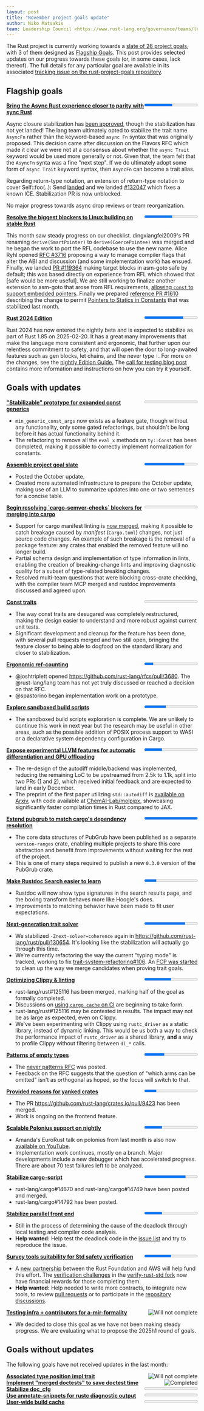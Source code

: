 ```yaml
---
layout: post
title: "November project goals update"
author: Niko Matsakis
team: Leadership Council <https://www.rust-lang.org/governance/teams/leadership-council>
---
```

The Rust project is currently working towards a [slate of 26 project
goals](https://rust-lang.github.io/rust-project-goals/2024h2/goals.html), with 3 of them designed as [Flagship
Goals](https://rust-lang.github.io/rust-project-goals/2024h2/goals.html#flagship-goals). This post provides selected
updates on our progress towards these goals (or, in some cases, lack thereof). The full details for any particular goal
are available in its associated [tracking issue on the rust-project-goals
repository](https://github.com/rust-lang/rust-project-goals/milestone/2).

## Flagship goals

<div style="display: flex;" class="mt2 mb3">
    <div style="flex: auto;"><a href='https://github.com/rust-lang/rust-project-goals/issues/105'><strong>Bring the Async Rust experience closer to parity with sync Rust</strong></a></div>
    <div style="flex: initial;"><progress value="21" max="40"></progress>
</div>
</div>

Async closure stabilization has [been approved](https://github.com/rust-lang/rust/pull/132706), though the stabilization has not yet landed! The lang team ultimately opted to stabilize the trait name `AsyncFn` rather than the keyword-based `async Fn` syntax that was originally proposed. This decision came after discussion on the Flavors RFC which made it clear we were not at a consensus about whether the `async Trait` keyword would be used more generally or not. Given that, the team felt that the `AsyncFn` synta was a fine "next step". If we do ultimately adopt some form of `async Trait` keyword syntax, then `AsyncFn` can become a trait alias.

Regarding return-type notation, an extension of return-type notation to cover Self::foo(..): Send [landed](https://github.com/rust-lang/rust/pull/129629) and we landed [#132047](https://github.com/rust-lang/rust/issues/132047) which fixes a known ICE. Stabilization PR is now unblocked.

No major progress towards async drop reviews or team reorganization.

<div style="display: flex;" class="mt2 mb3">
    <div style="flex: auto;"><a href='https://github.com/rust-lang/rust-project-goals/issues/116'><strong>Resolve the biggest blockers to Linux building on stable Rust</strong></a></div>
    <div style="flex: initial;"><progress value="29" max="55"></progress>
</div>
</div>

This month saw steady progress on our checklist. dingxiangfei2009's PR renaming `derive(SmartPointer)` to `derive(CoercePointee)` was merged and he began the work to port the RFL codebase to use the new name. Alice Ryhl opened [RFC #3716](https://github.com/rust-lang/rfcs/pull/3716) proposing a way to manage compiler flags that alter the ABI and discussion (and some implementation work) has ensued. Finally, we landed [PR #119364](https://github.com/rust-lang/rust/issues/119364) making target blocks in asm-goto safe by default; this was based directly on experience from RFL which showed that [safe would be more useful]. We are still working to finalize another extension to asm-goto that arose from RFL requirements, [allowing `const` to support embedded pointers](https://github.com/rust-lang/rust/issues/128464). Finally we prepared [reference PR #1610](https://github.com/rust-lang/reference/issues/1610) describing the change to permit [Pointers to Statics in Constants](https://github.com/rust-lang/rust/issues/119618) that was stabilized last month.

<div style="display: flex;" class="mt2 mb3">
    <div style="flex: auto;"><a href='https://github.com/rust-lang/rust-project-goals/issues/117'><strong>Rust 2024 Edition</strong></a></div>
    <div style="flex: initial;"><progress value="22" max="30"></progress>
</div>
</div>

Rust 2024 has now entered the nightly beta and is expected to stabilize as part of Rust 1.85 on 2025-02-20.  It has a great many improvements that make the language more consistent and ergonomic, that further upon our relentless commitment to safety, and that will open the door to long-awaited features such as gen blocks, let chains, and the never type `!`. For more on the changes, see the [nightly Edition Guide.](https://doc.rust-lang.org/nightly/edition-guide/rust-2024/index.html) The [call for testing blog post](https://blog.rust-lang.org/2024/11/27/Rust-2024-public-testing.html) contains more information and instructions on how you can try it yourself.

## Goals with updates

<div style="display: flex;" class="mt2 mb3">
    <div style="flex: auto;"><a href='https://github.com/rust-lang/rust-project-goals/issues/100'><strong>&quot;Stabilizable&quot; prototype for expanded const generics</strong></a></div>
    <div style="flex: initial;"><progress value="0" max="4"></progress>
</div>
</div>

 * `min_generic_const_args` now exists as a feature gate, though without any functionality, only some gated refactorings, but shouldn't be long before it has actual functionality behind it.
* The refactoring to remove all the `eval_x` methods on `ty::Const` has been completed, making it possible to correctly implement normalization for constants.


<div style="display: flex;" class="mt2 mb3">
    <div style="flex: auto;"><a href='https://github.com/rust-lang/rust-project-goals/issues/102'><strong>Assemble project goal slate</strong></a></div>
    <div style="flex: initial;"><progress value="6" max="8"></progress>
</div>
</div>

* Posted the October update.
* Created more automated infrastructure to prepare the October update, making use of an LLM to summarize updates into one or two sentences for a concise table.


<div style="display: flex;" class="mt2 mb3">
    <div style="flex: auto;"><a href='https://github.com/rust-lang/rust-project-goals/issues/104'><strong>Begin resolving &#x60;cargo-semver-checks&#x60; blockers for merging into cargo</strong></a></div>
    <div style="flex: initial;"><progress value="0" max="4"></progress>
</div>
</div>

* Support for cargo manifest linting is [now merged](https://github.com/obi1kenobi/cargo-semver-checks/pull/1007), making it possible to catch breakage caused by _manifest_ (`Cargo.toml`) changes, not just source code changes. An example of such breakage is the removal of a package feature: any crates that enabled the removed feature will no longer build.
* Partial schema design and implementation of type information in lints, enabling the creation of breaking-change lints and improving diagnostic quality for a subset of type-related breaking changes.
* Resolved multi-team questions that were blocking cross-crate checking, with the compiler team MCP merged and rustdoc improvements discussed and agreed upon.


<div style="display: flex;" class="mt2 mb3">
    <div style="flex: auto;"><a href='https://github.com/rust-lang/rust-project-goals/issues/106'><strong>Const traits</strong></a></div>
    <div style="flex: initial;"><progress value="0" max="2"></progress>
</div>
</div>

* The way const traits are desugared was completely restructured, making the design easier to understand and more robust against current unit tests.
* Significant development and cleanup for the feature has been done, with several pull requests merged and two still open, bringing the feature closer to being able to dogfood on the standard library and closer to stabilization.


<div style="display: flex;" class="mt2 mb3">
    <div style="flex: auto;"><a href='https://github.com/rust-lang/rust-project-goals/issues/107'><strong>Ergonomic ref-counting</strong></a></div>
    <div style="flex: initial;"><progress value="1" max="6"></progress>
</div>
</div>

* @joshtriplett opened https://github.com/rust-lang/rfcs/pull/3680. The @rust-lang/lang team has not yet truly discussed or reached a decision on that RFC.
* @spastorino began implementation work on a prototype.


<div style="display: flex;" class="mt2 mb3">
    <div style="flex: auto;"><a href='https://github.com/rust-lang/rust-project-goals/issues/108'><strong>Explore sandboxed build scripts</strong></a></div>
    <div style="flex: initial;"><progress value="4" max="10"></progress>
</div>
</div>

* The sandboxed build scripts exploration is complete. We are unlikely to continue this work in next year but the research may be useful in other areas, such as the possible addition of POSIX process support to WASI or a declarative system dependency configuration in Cargo.


<div style="display: flex;" class="mt2 mb3">
    <div style="flex: auto;"><a href='https://github.com/rust-lang/rust-project-goals/issues/109'><strong>Expose experimental LLVM features for automatic differentiation and GPU offloading</strong></a></div>
    <div style="flex: initial;"><progress value="3" max="9"></progress>
</div>
</div>

* The re-design of the autodiff middle/backend was implemented, reducing the remaining LoC to be upstreamed from 2.5k to 1.1k, split into two PRs ([1](https://github.com/rust-lang/rust/pull/133429) and [2](https://github.com/rust-lang/rust/pull/130060)), which received initial feedback and are expected to land in early December.
* The preprint of the first paper utilizing `std::autodiff` is [available on Arxiv](https://arxiv.org/abs/2411.17011v1), with code available at [ChemAI-Lab/molpipx](https://github.com/ChemAI-Lab/molpipx/), showcasing significantly faster compilation times in Rust compared to JAX.

<div style="display: flex;" class="mt2 mb3">
    <div style="flex: auto;"><a href='https://github.com/rust-lang/rust-project-goals/issues/110'><strong>Extend pubgrub to match cargo&#x27;s dependency resolution</strong></a></div>
    <div style="flex: initial;"><progress value="2" max="2"></progress>
</div>
</div>

* The core data structures of PubGrub have been published as a separate `version-ranges` crate, enabling multiple projects to share this core abstraction and benefit from improvements without waiting for the rest of the project.
* This is one of many steps required to publish a new `0.3.0` version of the PubGrub crate.

<div style="display: flex;" class="mt2 mb3">
    <div style="flex: auto;"><a href='https://github.com/rust-lang/rust-project-goals/issues/112'><strong>Make Rustdoc Search easier to learn</strong></a></div>
    <div style="flex: initial;"><progress value="2" max="9"></progress>
</div>
</div>

* Rustdoc will now show type signatures in the search results page, and the boxing transform behaves more like Hoogle's does.
* Improvements to matching behavior have been made to fit user expectations.


<div style="display: flex;" class="mt2 mb3">
    <div style="flex: auto;"><a href='https://github.com/rust-lang/rust-project-goals/issues/113'><strong>Next-generation trait solver</strong></a></div>
    <div style="flex: initial;"><progress value="10" max="13"></progress>
</div>
</div>

* We stabilized `-Znext-solver=coherence`  again in https://github.com/rust-lang/rust/pull/130654. It's looking like the stabilization will actually go through this time.
* We're currently refactoring the way the current "typing mode" is tracked, working to fix [trait-system-refactoring#106](https://github.com/rust-lang/trait-system-refactor-initiative/issues/106). An [FCP was started](https://github.com/rust-lang/rust/pull/132325) to clean up the way we merge candidates when proving trait goals. 

<div style="display: flex;" class="mt2 mb3">
    <div style="flex: auto;"><a href='https://github.com/rust-lang/rust-project-goals/issues/114'><strong>Optimizing Clippy &amp; linting</strong></a></div>
    <div style="flex: initial;"><progress value="1" max="2"></progress>
</div>
</div>

* rust-lang/rust#125116 has been merged, marking half of the goal as formally completed.
* Discussions on [using `cargo cache` on CI](https://github.com/rust-lang/rust-clippy/issues/13033#issuecomment-2501279515) are beginning to take form.
* rust-lang/rust#125116 may be contested in results. The impact may not be as large as expected, even on Clippy.
* We've been experimenting with Clippy using `rustc_driver` as a static library, instead of dynamic linking. This would be us both a way to check the performance impact of `rustc_driver` as a shared library, **and** a way to profile Clippy without filtering between `dl_*` calls.

<div style="display: flex;" class="mt2 mb3">
    <div style="flex: auto;"><a href='https://github.com/rust-lang/rust-project-goals/issues/115'><strong>Patterns of empty types</strong></a></div>
    <div style="flex: initial;"><progress value="3" max="8"></progress>
</div>
</div>

* The [never patterns RFC](https://github.com/rust-lang/rfcs/pull/3719) was posted.
* Feedback on the RFC suggests that the question of "which arms can be omitted" isn't as orthogonal as hoped, so the focus will switch to that.

<div style="display: flex;" class="mt2 mb3">
    <div style="flex: auto;"><a href='https://github.com/rust-lang/rust-project-goals/issues/101'><strong>Provided reasons for yanked crates</strong></a></div>
    <div style="flex: initial;"><progress value="2" max="9"></progress>
</div>
</div>

* The PR https://github.com/rust-lang/crates.io/pull/9423 has been merged.
* Work is ongoing on the frontend feature.

<div style="display: flex;" class="mt2 mb3">
    <div style="flex: auto;"><a href='https://github.com/rust-lang/rust-project-goals/issues/118'><strong>Scalable Polonius support on nightly</strong></a></div>
    <div style="flex: initial;"><progress value="1" max="3"></progress>
</div>
</div>

* Amanda's EuroRust talk on polonius from last month is also now [available on YouTube](https://www.youtube.com/watch?v=uCN_LRcswts&feature=youtu.be).
* Implementation work continues, mostly on a branch. Major developments include a new debugger which has accelerated progress. There are about 70 test failures left to be analyzed.

<div style="display: flex;" class="mt2 mb3">
    <div style="flex: auto;"><a href='https://github.com/rust-lang/rust-project-goals/issues/119'><strong>Stabilize cargo-script</strong></a></div>
    <div style="flex: initial;"><progress value="27" max="35"></progress>
</div>
</div>

* rust-lang/cargo#14670 and rust-lang/cargo#14749 have been posted and merged.
* rust-lang/cargo#14792 has been posted.

<div style="display: flex;" class="mt2 mb3">
    <div style="flex: auto;"><a href='https://github.com/rust-lang/rust-project-goals/issues/121'><strong>Stabilize parallel front end</strong></a></div>
    <div style="flex: initial;"><progress value="1" max="3"></progress>
</div>
</div>

* Still in the process of determining the cause of the deadlock through local testing and compiler code analysis.
* **Help wanted:** Help test the deadlock code in the [issue list](https://github.com/rust-lang/rust/labels/WG-compiler-parallel) and try to reproduce the issue.

<div style="display: flex;" class="mt2 mb3">
    <div style="flex: auto;"><a href='https://github.com/rust-lang/rust-project-goals/issues/126'><strong>Survey tools suitability for Std safety verification</strong></a></div>
    <div style="flex: initial;"><progress value="3" max="6"></progress>
</div>
</div>

* A [new partnership](https://foundation.rust-lang.org/news/rust-foundation-collaborates-with-aws-initiative-to-verify-rust-standard-libraries/) between the Rust Foundation and AWS will help fund this effort. The [verification challenges](https://model-checking.github.io/verify-rust-std/challenges.html) in the [verify-rust-std fork](https://github.com/model-checking/verify-rust-std) now have financial rewards for those completing them.
* **Help wanted:** Help needed to write more contracts, to integrate new tools, to review [pull requests](https://github.com/model-checking/verify-rust-std/pulls) or to participate in the [repository discussions](https://github.com/model-checking/verify-rust-std/discussions).

<div style="display: flex;" class="mt2 mb3">
    <div style="flex: auto;"><a href='https://github.com/rust-lang/rust-project-goals/issues/122'><strong>Testing infra + contributors for a-mir-formality</strong></a></div>
    <div style="flex: initial;"><img src="https://img.shields.io/badge/Status-Will%20not%20complete%20%3A%28-yellow" alt="Will not complete"></img>
</div>
</div>

* We decided to close this goal as we have not been making steady progress. We are evaluating what to propose the 2025h1 round of goals.

## Goals without updates

The following goals have not received updates in the last month:

<div style="display: flex;" class="mt2 mb3">
    <div style="flex: auto;"><a href='https://github.com/rust-lang/rust-project-goals/issues/103'><strong>Associated type position impl trait</strong></a></div>
    <div style="flex: initial;"><img src="https://img.shields.io/badge/Status-Will%20not%20complete%20%3A%28-yellow" alt="Will not complete"></img>
</div>
</div><div style="display: flex;" class="mt2 mb3">
    <div style="flex: auto;"><a href='https://github.com/rust-lang/rust-project-goals/issues/111'><strong>Implement &quot;merged doctests&quot; to save doctest time</strong></a></div>
    <div style="flex: initial;"><img src="https://img.shields.io/badge/Status-Completed%20%3D%29-green" alt="Completed"></img>
</div>
</div><div style="display: flex;" class="mt2 mb3">
    <div style="flex: auto;"><a href='https://github.com/rust-lang/rust-project-goals/issues/120'><strong>Stabilize doc_cfg</strong></a></div>
    <div style="flex: initial;"><progress value="0" max="3"></progress>
</div>
</div><div style="display: flex;" class="mt2 mb3">
    <div style="flex: auto;"><a href='https://github.com/rust-lang/rust-project-goals/issues/123'><strong>Use annotate-snippets for rustc diagnostic output</strong></a></div>
    <div style="flex: initial;"><progress value="0" max="15"></progress>
</div>
</div><div style="display: flex;" class="mt2 mb3">
    <div style="flex: auto;"><a href='https://github.com/rust-lang/rust-project-goals/issues/124'><strong>User-wide build cache</strong></a></div>
    <div style="flex: initial;"><progress value="0" max="5"></progress>
</div>
</div>